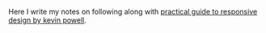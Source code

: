 Here I write my notes on following along with [practical guide to responsive design by kevin powell](https://youtu.be/x4u1yp3Msao).